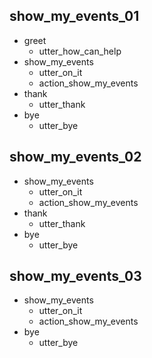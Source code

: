 ## show_my_events_01
* greet
    - utter_how_can_help
* show_my_events
    - utter_on_it
    - action_show_my_events
* thank
    - utter_thank
* bye
    - utter_bye


## show_my_events_02
* show_my_events
    - utter_on_it
    - action_show_my_events
* thank
    - utter_thank
* bye
    - utter_bye


## show_my_events_03
* show_my_events
    - utter_on_it
    - action_show_my_events
* bye
    - utter_bye
